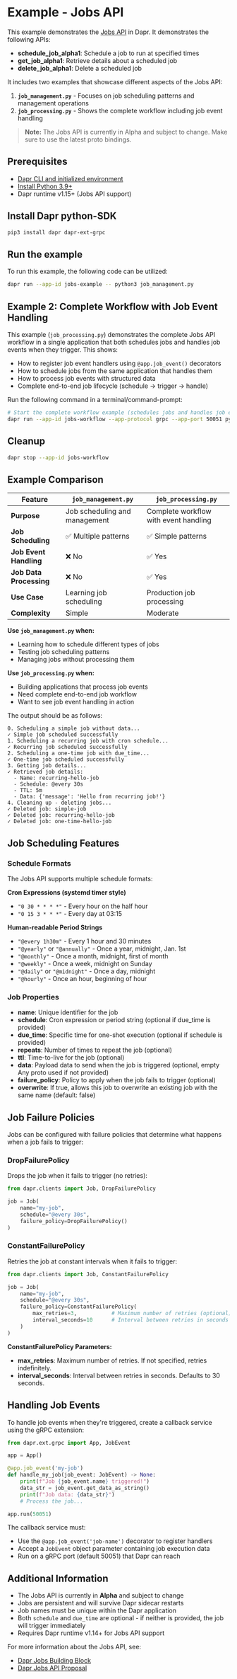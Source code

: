 # Example - Jobs API

This example demonstrates the [Jobs API](https://docs.dapr.io/developing-applications/building-blocks/jobs/) in Dapr.
It demonstrates the following APIs:
- **schedule_job_alpha1**: Schedule a job to run at specified times
- **get_job_alpha1**: Retrieve details about a scheduled job
- **delete_job_alpha1**: Delete a scheduled job

It includes two examples that showcase different aspects of the Jobs API:

1. **`job_management.py`** - Focuses on job scheduling patterns and management operations
2. **`job_processing.py`** - Shows the complete workflow including job event handling

> **Note:** The Jobs API is currently in Alpha and subject to change. Make sure to use the latest proto bindings.

## Prerequisites

- [Dapr CLI and initialized environment](https://docs.dapr.io/getting-started)
- [Install Python 3.9+](https://www.python.org/downloads/)
- Dapr runtime v1.15+ (Jobs API support)

## Install Dapr python-SDK

<!-- Our CI/CD pipeline automatically installs the correct version, so we can skip this step in the automation -->

```bash
pip3 install dapr dapr-ext-grpc
```

## Run the example

To run this example, the following code can be utilized:

<!-- STEP
name: Run jobs example
expected_stdout_lines:
  - "== APP == 0. Scheduling a simple job without data..."
  - "== APP == ✓ Simple job scheduled successfully"
  - "== APP == 1. Scheduling a recurring job with cron schedule..."
  - "== APP == ✓ Recurring job scheduled successfully"
  - "== APP == 2. Scheduling a one-time job with due_time..."
  - "== APP == ✓ One-time job scheduled successfully"
  - "== APP == 3. Scheduling jobs with failure policies..."
  - "== APP == ✓ Job with drop failure policy scheduled successfully"
  - "== APP == ✓ Job with constant retry policy scheduled successfully"
  - "== APP == 4. Getting job details..."
  - "== APP == ✓ Retrieved job details:"
  - "== APP == 5. Cleaning up - deleting jobs..."
  - "== APP == ✓ Deleted job: simple-job"
  - "== APP == ✓ Deleted job: recurring-hello-job"
  - "== APP == ✓ Deleted job: one-time-hello-job"
  - "== APP == ✓ Deleted job: drop-policy-job"
  - "== APP == ✓ Deleted job: retry-policy-job"
timeout_seconds: 10
-->

```bash
dapr run --app-id jobs-example -- python3 job_management.py
```

<!-- END_STEP -->

## Example 2: Complete Workflow with Job Event Handling

This example (`job_processing.py`) demonstrates the complete Jobs API workflow in a single application that both schedules jobs and handles job events when they trigger. This shows:

- How to register job event handlers using `@app.job_event()` decorators
- How to schedule jobs from the same application that handles them
- How to process job events with structured data
- Complete end-to-end job lifecycle (schedule → trigger → handle)

Run the following command in a terminal/command-prompt:

<!-- STEP
name: Run complete workflow example
expected_stdout_lines:
  - "== APP == Dapr Jobs Example"
  - "== APP == Starting gRPC server on port 50051..."
  - "== APP == Scheduling jobs..."
  - "== APP == ✓ hello-job scheduled"
  - "== APP == ✓ data-job scheduled"
  - "== APP == Jobs scheduled! Waiting for execution..."
  - "== APP == Job event received: hello-job"
  - "== APP == Job data: None"
  - "== APP == Hello job processing completed!"
  - "== APP == Data job event received: data-job"
  - "== APP == Processing data_processing task with priority high"
  - "== APP == Processing 42 items..."
  - "== APP == Data job processing completed!"
background: true
sleep: 15
-->

```bash
# Start the complete workflow example (schedules jobs and handles job events)
dapr run --app-id jobs-workflow --app-protocol grpc --app-port 50051 python3 job_processing.py
```

<!-- END_STEP -->

## Cleanup

<!-- STEP
expected_stdout_lines:
  - '✅  app stopped successfully: jobs-workflow'
name: Shutdown dapr
-->

```bash
dapr stop --app-id jobs-workflow
```

<!-- END_STEP -->

## Example Comparison

| Feature | `job_management.py` | `job_processing.py` |
|---------|---------------------|---------------------|
| **Purpose** | Job scheduling and management | Complete workflow with event handling |
| **Job Scheduling** | ✅ Multiple patterns | ✅ Simple patterns |
| **Job Event Handling** | ❌ No | ✅ Yes |
| **Job Data Processing** | ❌ No | ✅ Yes |
| **Use Case** | Learning job scheduling | Production job processing |
| **Complexity** | Simple | Moderate |

**Use `job_management.py` when:**
- Learning how to schedule different types of jobs
- Testing job scheduling patterns
- Managing jobs without processing them

**Use `job_processing.py` when:**
- Building applications that process job events
- Need complete end-to-end job workflow
- Want to see job event handling in action

The output should be as follows:

```
0. Scheduling a simple job without data...
✓ Simple job scheduled successfully
1. Scheduling a recurring job with cron schedule...
✓ Recurring job scheduled successfully
2. Scheduling a one-time job with due_time...
✓ One-time job scheduled successfully
3. Getting job details...
✓ Retrieved job details:
  - Name: recurring-hello-job
  - Schedule: @every 30s
  - TTL: 5m
  - Data: {'message': 'Hello from recurring job!'}
4. Cleaning up - deleting jobs...
✓ Deleted job: simple-job
✓ Deleted job: recurring-hello-job
✓ Deleted job: one-time-hello-job
```

## Job Scheduling Features

### Schedule Formats

The Jobs API supports multiple schedule formats:

**Cron Expressions (systemd timer style)**
- `"0 30 * * * *"` - Every hour on the half hour
- `"0 15 3 * * *"` - Every day at 03:15

**Human-readable Period Strings**
- `"@every 1h30m"` - Every 1 hour and 30 minutes
- `"@yearly"` or `"@annually"` - Once a year, midnight, Jan. 1st
- `"@monthly"` - Once a month, midnight, first of month
- `"@weekly"` - Once a week, midnight on Sunday
- `"@daily"` or `"@midnight"` - Once a day, midnight
- `"@hourly"` - Once an hour, beginning of hour

### Job Properties

- **name**: Unique identifier for the job
- **schedule**: Cron expression or period string (optional if due_time is provided)
- **due_time**: Specific time for one-shot execution (optional if schedule is provided)
- **repeats**: Number of times to repeat the job (optional)
- **ttl**: Time-to-live for the job (optional)
- **data**: Payload data to send when the job is triggered (optional, empty Any proto used if not provided)
- **failure_policy**: Policy to apply when the job fails to trigger (optional)
- **overwrite**: If true, allows this job to overwrite an existing job with the same name (default: false)

## Job Failure Policies

Jobs can be configured with failure policies that determine what happens when a job fails to trigger:

### DropFailurePolicy

Drops the job when it fails to trigger (no retries):

```python
from dapr.clients import Job, DropFailurePolicy

job = Job(
    name="my-job",
    schedule="@every 30s",
    failure_policy=DropFailurePolicy()
)
```

### ConstantFailurePolicy

Retries the job at constant intervals when it fails to trigger:

```python
from dapr.clients import Job, ConstantFailurePolicy

job = Job(
    name="my-job",
    schedule="@every 30s",
    failure_policy=ConstantFailurePolicy(
        max_retries=3,           # Maximum number of retries (optional)
        interval_seconds=10      # Interval between retries in seconds
    )
)
```

**ConstantFailurePolicy Parameters:**
- **max_retries**: Maximum number of retries. If not specified, retries indefinitely.
- **interval_seconds**: Interval between retries in seconds. Defaults to 30 seconds.

## Handling Job Events

To handle job events when they're triggered, create a callback service using the gRPC extension:

```python
from dapr.ext.grpc import App, JobEvent

app = App()

@app.job_event('my-job')
def handle_my_job(job_event: JobEvent) -> None:
    print(f"Job {job_event.name} triggered!")
    data_str = job_event.get_data_as_string()
    print(f"Job data: {data_str}")
    # Process the job...

app.run(50051)
```

The callback service must:
- Use the `@app.job_event('job-name')` decorator to register handlers
- Accept a `JobEvent` object parameter containing job execution data
- Run on a gRPC port (default 50051) that Dapr can reach

## Additional Information

- The Jobs API is currently in **Alpha** and subject to change
- Jobs are persistent and will survive Dapr sidecar restarts
- Job names must be unique within the Dapr application
- Both `schedule` and `due_time` are optional - if neither is provided, the job will trigger immediately
- Requires Dapr runtime v1.14+ for Jobs API support

For more information about the Jobs API, see:
- [Dapr Jobs Building Block](https://docs.dapr.io/developing-applications/building-blocks/jobs/)
- [Dapr Jobs API Proposal](https://github.com/dapr/proposals/blob/main/0012-BIRS-distributed-scheduler.md)
